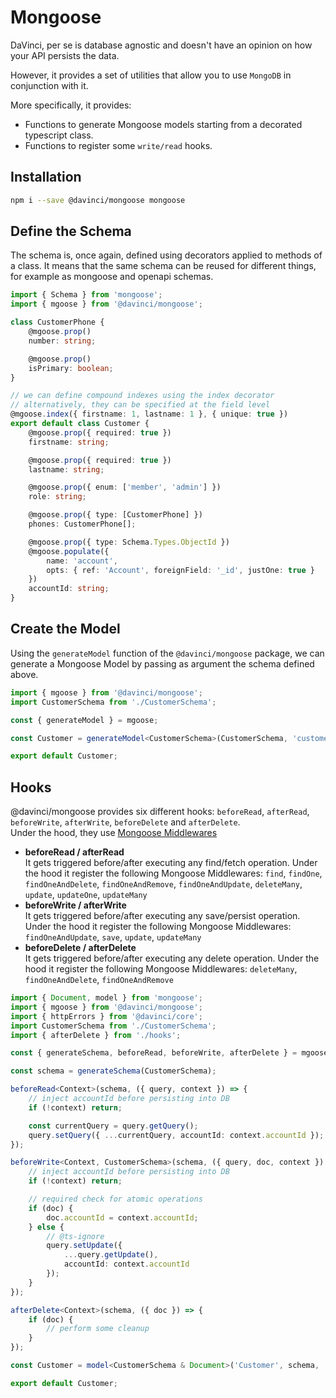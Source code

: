 # Mongoose

DaVinci, per se is database agnostic and doesn't have an opinion on how your API persists the data.

However, it provides a set of utilities that allow you to use `MongoDB` in conjunction with it.

More specifically, it provides:

-   Functions to generate Mongoose models starting from a decorated typescript class.
-   Functions to register some `write/read` hooks.

## Installation

```bash
npm i --save @davinci/mongoose mongoose
```

## Define the Schema

The schema is, once again, defined using decorators applied to methods of a class.
It means that the same schema can be reused for different things,
for example as mongoose and openapi schemas.

```typescript
import { Schema } from 'mongoose';
import { mgoose } from '@davinci/mongoose';

class CustomerPhone {
	@mgoose.prop()
	number: string;

	@mgoose.prop()
	isPrimary: boolean;
}

// we can define compound indexes using the index decorator
// alternatively, they can be specified at the field level
@mgoose.index({ firstname: 1, lastname: 1 }, { unique: true })
export default class Customer {
	@mgoose.prop({ required: true })
	firstname: string;

	@mgoose.prop({ required: true })
	lastname: string;

	@mgoose.prop({ enum: ['member', 'admin'] })
	role: string;

	@mgoose.prop({ type: [CustomerPhone] })
	phones: CustomerPhone[];

	@mgoose.prop({ type: Schema.Types.ObjectId })
	@mgoose.populate({
		name: 'account',
		opts: { ref: 'Account', foreignField: '_id', justOne: true }
	})
	accountId: string;
}
```

## Create the Model

Using the `generateModel` function of the `@davinci/mongoose` package,
we can generate a Mongoose Model by passing as argument the schema defined above.

```typescript
import { mgoose } from '@davinci/mongoose';
import CustomerSchema from './CustomerSchema';

const { generateModel } = mgoose;

const Customer = generateModel<CustomerSchema>(CustomerSchema, 'customer', 'customers');

export default Customer;
```

## Hooks

@davinci/mongoose provides six different hooks: `beforeRead`, `afterRead`,
`beforeWrite`, `afterWrite`, `beforeDelete` and `afterDelete`.\
Under the hood, they use [Mongoose Middlewares](https://mongoosejs.com/docs/middleware.html)

-   **beforeRead / afterRead**\
    It gets triggered before/after executing any find/fetch operation.
    Under the hood it register the following Mongoose Middlewares:
    `find`,
    `findOne`,
    `findOneAndDelete`,
    `findOneAndRemove`,
    `findOneAndUpdate`,
    `deleteMany`,
    `update`,
    `updateOne`,
    `updateMany`
-   **beforeWrite / afterWrite**\
    It gets triggered before/after executing any save/persist operation.
    Under the hood it register the following Mongoose Middlewares:
    `findOneAndUpdate`,
    `save`,
    `update`,
    `updateMany`
-   **beforeDelete / afterDelete**\
    It gets triggered before/after executing any delete operation.
    Under the hood it register the following Mongoose Middlewares:
    `deleteMany`,
    `findOneAndDelete`,
    `findOneAndRemove`

```typescript
import { Document, model } from 'mongoose';
import { mgoose } from '@davinci/mongoose';
import { httpErrors } from '@davinci/core';
import CustomerSchema from './CustomerSchema';
import { afterDelete } from './hooks';

const { generateSchema, beforeRead, beforeWrite, afterDelete } = mgoose;

const schema = generateSchema(CustomerSchema);

beforeRead<Context>(schema, ({ query, context }) => {
	// inject accountId before persisting into DB
	if (!context) return;

	const currentQuery = query.getQuery();
	query.setQuery({ ...currentQuery, accountId: context.accountId });
});

beforeWrite<Context, CustomerSchema>(schema, ({ query, doc, context }) => {
	// inject accountId before persisting into DB
	if (!context) return;

	// required check for atomic operations
	if (doc) {
		doc.accountId = context.accountId;
	} else {
		// @ts-ignore
		query.setUpdate({
			...query.getUpdate(),
			accountId: context.accountId
		});
	}
});

afterDelete<Context>(schema, ({ doc }) => {
	if (doc) {
		// perform some cleanup
	}
});

const Customer = model<CustomerSchema & Document>('Customer', schema, 'customers');

export default Customer;
```
